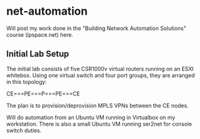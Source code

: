 # net-automation
Will post my work done in the "Building Network Automation Solutions" course (ipspace.net) here.

## Initial Lab Setup 
The initial lab consists of five CSR1000v virtual routers running on an ESXI whitebox. Using one virtual switch and four port groups, they are arranged in this topology:

 CE===PE===P===PE===CE

The plan is to provision/deprovision MPLS VPNs between the CE nodes. 

Will do automation from an Ubuntu VM running in Virtualbox on my workstation. There is also a small Ubuntu VM running ser2net for console switch duties.